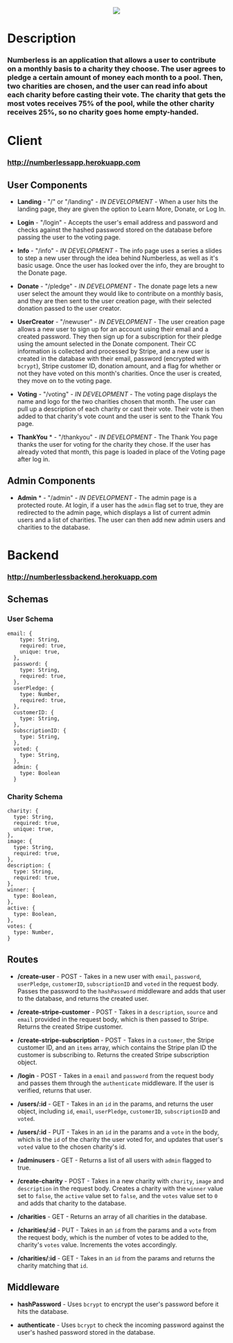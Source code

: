 <p align="center">
  <br><br>
  <img src="https://i.imgur.com/QXCdALM.png">
</p>








# **Description**

### Numberless is an application that allows a user to contribute on a monthly basis to a charity they choose. The user agrees to pledge a certain amount of money each month to a pool. Then, two charities are chosen, and the user can read info about each charity before casting their vote. The charity that gets the most votes receives 75% of the pool, while the other charity receives 25%, so no charity goes home empty-handed.



# **Client**

### http://numberlessapp.herokuapp.com

## User Components

* **Landing** - "/" or "/landing" - *IN DEVELOPMENT* - When a user hits the landing page, they are given the option to Learn More, Donate, or Log In. 

* **Login** - "/login" - Accepts the user's email address and password and checks against the hashed password stored on the database before passing the user to the voting page.

* **Info** - "/info" - *IN DEVELOPMENT* - The info page uses a series a slides to step a new user through the idea behind Numberless, as well as it's basic usage. Once the user has looked over the info, they are brought to the Donate page.

* **Donate** - "/pledge" - *IN DEVELOPMENT* - The donate page lets a new user select the amount they would like to contribute on a monthly basis, and they are then sent to the user creation page, with their selected donation passed to the user creator.

* **UserCreator** - "/newuser" - *IN DEVELOPMENT* - The user creation page allows a new user to sign up for an account using their email and a created password. They then sign up for a subscription for their pledge using the amount selected in the Donate component. Their CC information is collected and processed by Stripe, and a new user is created in the database with their email, password (encrypted with `bcrypt`), Stripe customer ID, donation amount, and a flag for whether or not they have voted on this month's charities. Once the user is created, they move on to the voting page.

* **Voting** - "/voting" - *IN DEVELOPMENT* - The voting page displays the name and logo for the two charities chosen that month. The user can pull up a description of each charity or cast their vote. Their vote is then added to that charity's vote count and the user is sent to the Thank You page.

* **ThankYou** * - "/thankyou" - *IN DEVELOPMENT* - The Thank You page thanks the user for voting for the charity they chose. If the user has already voted that month, this page is loaded in place of the Voting page after log in.

## Admin Components

* **Admin** * - "/admin" - *IN DEVELOPMENT* - The admin page is a protected route. At login, if a user has the `admin` flag set to true, they are redirected to the admin page, which displays a list of current admin users and a list of charities. The user can then add new admin users and charities to the database.

# **Backend**

### http://numberlessbackend.herokuapp.com

## Schemas

### User Schema

```
email: {
    type: String,
    required: true,
    unique: true,
  },
  password: {
    type: String,
    required: true,
  },
  userPledge: {
    type: Number,
    required: true,
  },
  customerID: {
    type: String,
  },
  subscriptionID: {
    type: String,
  },
  voted: {
    type: String,
  },
  admin: {
    type: Boolean
  }
  ```

  ### Charity Schema

  ```
  charity: {
    type: String,
    required: true,
    unique: true,
  },
  image: {
    type: String, 
    required: true,
  },
  description: {
    type: String,
    required: true,
  },
  winner: {
    type: Boolean,
  },
  active: {
    type: Boolean,
  },
  votes: {
    type: Number,
  }
  ```

## Routes

* **/create-user** - POST - Takes in a new user with `email`, `password`, `userPledge`, `customerID`, `subscriptionID` and `voted` in the request body. Passes the password to the `hashPassword` middleware and adds that user to the database, and returns the created user.

* **/create-stripe-customer** - POST - Takes in a `description`, `source` and `email` provided in the request body, which is then passed to Stripe. Returns the created Stripe customer.

* **/create-stripe-subscription** - POST - Takes in a `customer`, the Stripe customer ID, and an `items` array, which contains the Stripe plan ID the customer is subscribing to. Returns the created Stripe subscription object.

* **/login** - POST - Takes in a `email` and `password` from the request body and passes them through the `authenticate` middleware. If the user is verified, returns that user.

* **/users/:id** - GET - Takes in an `id` in the params, and returns the user object, including `id`, `email`, `userPledge`, `customerID`, `subscriptionID` and `voted`.

* **/users/:id** - PUT - Takes in an `id` in the params and a `vote` in the body, which is the `id` of the charity the user voted for, and updates that user's `voted` value to the chosen charity's id. 

* **/adminusers** - GET - Returns a list of all users with `admin` flagged to true.

* **/create-charity** - POST - Takes in a new charity with `charity`, `image` and `description` in the request body. Creates a charity with the `winner` value set to `false`, the `active` value set to `false`, and the `votes` value set to `0` and adds that charity to the database.

* **/charities** - GET - Returns an array of all charities in the database.

* **/charities/:id** - PUT - Takes in an `id` from the params and a `vote` from the request body, which is the number of votes to be added to the, charity's `votes` value. Increments the votes accordingly. 

* **/charities/:id** - GET - Takes in an `id` from the params and returns the charity matching that `id`.

## Middleware

* **hashPassword** - Uses `bcrypt` to encrypt the user's password before it hits the database.

* **authenticate** - Uses `bcrypt` to check the incoming password against the user's hashed password stored in the database.




